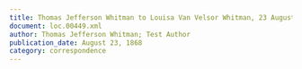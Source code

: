 ```yaml
---
title: Thomas Jefferson Whitman to Louisa Van Velsor Whitman, 23 August 1868
document: loc.00449.xml
author: Thomas Jefferson Whitman; Test Author
publication_date: August 23, 1868
category: correspondence
---
```

